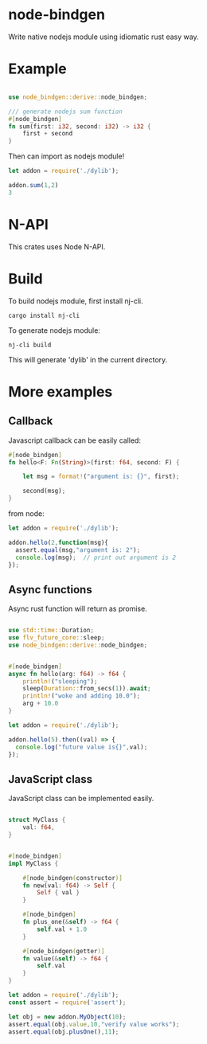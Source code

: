 # node-bindgen

Write native nodejs module using idiomatic rust easy way.


# Example

```rust

use node_bindgen::derive::node_bindgen;

/// generate nodejs sum function
#[node_bindgen]
fn sum(first: i32, second: i32) -> i32 {        
    first + second
}

```

Then can import as nodejs module!


```js
let addon = require('./dylib');

addon.sum(1,2)
3
```

# N-API

This crates uses Node N-API.

# Build

To build nodejs module, first install nj-cli.

```
cargo install nj-cli
```

To generate nodejs module:
```
nj-cli build
```

This will generate 'dylib' in the current directory.


# More examples

##  Callback

Javascript callback can be easily called:

```rust
#[node_bindgen]
fn hello<F: Fn(String)>(first: f64, second: F) {

    let msg = format!("argument is: {}", first);

    second(msg);
}
```

from node:

```js
let addon = require('./dylib');

addon.hello(2,function(msg){
  assert.equal(msg,"argument is: 2");
  console.log(msg);  // print out argument is 2
});

```

## Async functions

Async rust function will return as promise.  

```rust

use std::time::Duration;
use flv_future_core::sleep;
use node_bindgen::derive::node_bindgen;


#[node_bindgen]
async fn hello(arg: f64) -> f64 {
    println!("sleeping");
    sleep(Duration::from_secs(1)).await;
    println!("woke and adding 10.0");
    arg + 10.0
}
```

```js
let addon = require('./dylib');

addon.hello(5).then((val) => {
  console.log("future value is{}",val);
});

```

## JavaScript class

JavaScript class can be implemented easily.

```rust

struct MyClass {
    val: f64,
}


#[node_bindgen]
impl MyClass {

    #[node_bindgen(constructor)]
    fn new(val: f64) -> Self {
        Self { val }
    }

    #[node_bindgen]
    fn plus_one(&self) -> f64 {
        self.val + 1.0
    }

    #[node_bindgen(getter)]
    fn value(&self) -> f64 {
        self.val
    }
}
```

```js
let addon = require('./dylib');
const assert = require('assert');

let obj = new addon.MyObject(10);
assert.equal(obj.value,10,"verify value works");
assert.equal(obj.plusOne(),11);
```


